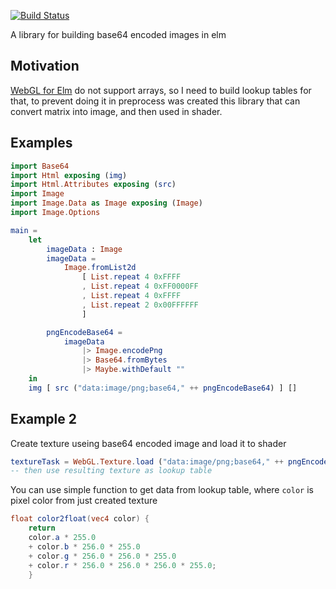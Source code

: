 [![Build Status](https://travis-ci.org/justgook/elm-image.svg?branch=master)](https://travis-ci.org/justgook/elm-image)

A library for building base64 encoded images in elm

## Motivation

[WebGL for Elm](https://package.elm-lang.org/packages/elm-explorations/webgl/latest/) do not support arrays, so I need to build lookup tables for that, to prevent doing it in preprocess was created this library that can convert matrix into image, and then used in shader.


## Examples

```elm
import Base64
import Html exposing (img)
import Html.Attributes exposing (src)
import Image
import Image.Data as Image exposing (Image)
import Image.Options

main =
    let
        imageData : Image
        imageData =
            Image.fromList2d
                [ List.repeat 4 0xFFFF
                , List.repeat 4 0xFF0000FF
                , List.repeat 4 0xFFFF
                , List.repeat 2 0x00FFFFFF
                ]

        pngEncodeBase64 =
            imageData
                |> Image.encodePng
                |> Base64.fromBytes
                |> Maybe.withDefault ""
    in
    img [ src ("data:image/png;base64," ++ pngEncodeBase64) ] []
```

## Example 2

Create texture useing base64 encoded image and load it to  shader
```elm
textureTask = WebGL.Texture.load ("data:image/png;base64," ++ pngEncodeBase64)
-- then use resulting texture as lookup table
```

You can use simple function to get data from lookup table, where `color` is pixel color from just created texture
```glsl
float color2float(vec4 color) {
    return
    color.a * 255.0
    + color.b * 256.0 * 255.0
    + color.g * 256.0 * 256.0 * 255.0
    + color.r * 256.0 * 256.0 * 256.0 * 255.0;
    }
```
